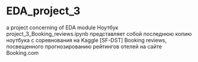 # EDA_project_3
a project concerning of EDA module
   Ноутбук project_3_Booking_reviews.ipynb представляет собой последнюю копию ноутбука с соревнования на Kaggle [SF-DST] Booking reviews,
  посвещенного прогнозированию рейтингов отелей на сайте Booking.com
